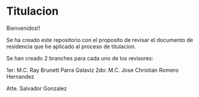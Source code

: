 # Titulacion

Bienvenidos!!

Se ha creado este repositorio con el proposito de revisar el documento de residencia que he aplicado al proceso de titulacion.

Se han creado 2 branches para cada uno de los revisores:

1er: M.C. Ray Brunett Parra Galaviz
2do: M.C. Jose Christian Romero Hernandez

Atte. Salvador Gonzalez

